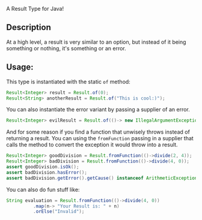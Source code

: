 A Result Type for Java!
## Description
At a high level, a result is very similar to an option, but instead of it being something or nothing, it's something or an error.

## Usage:
This type is instantiated with the static `of` method: 
```java
Result<Integer> result = Result.of(0);
Result<String> anotherResult = Result.of("This is cool:)");
```
You can also instantiate the error variant by passing a supplier of an error.
```java
Result<Integer> evilResult = Result.of(()-> new IllegalArgumentException(s));
```
And for some reason if you find a function that unwisely throws instead of returning a result. You can using the `fromFunction` passing in a supplier that calls the method to convert the exception it would throw into a result.

```java
Result<Integer> goodDivision = Result.fromFunction(()->divide(2, 4));
Result<Integer> badDivision = Result.fromFunction(()->divide(4, 0));
assert goodDivision.isOk();
assert badDivision.hasError();
assert badDivision.getError().getCause() instanceof ArithmeticException;
```

You can also do fun stuff like:
```java
String evaluation = Result.fromFunction(()->divide(4, 0))
          .map(n-> "Your Result is: " + n)
          .orElse("Invalid");
```
